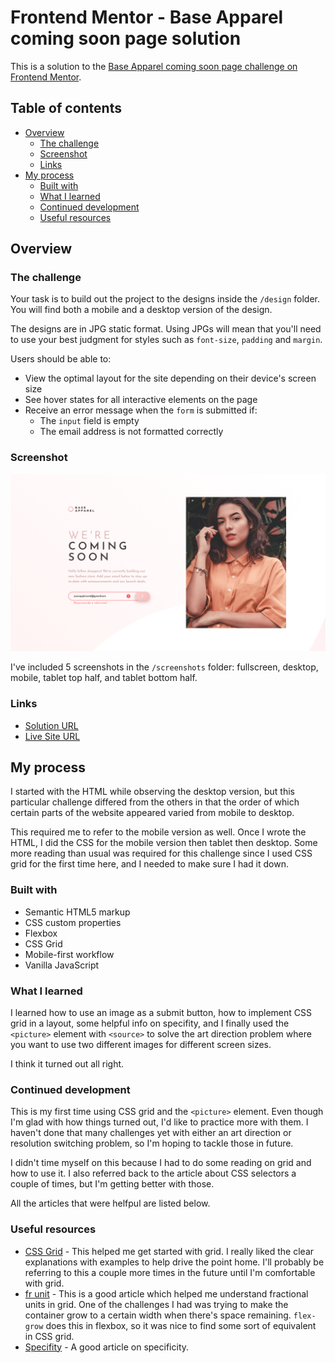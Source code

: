 # Frontend Mentor - Base Apparel coming soon page solution

This is a solution to the [Base Apparel coming soon page challenge on Frontend Mentor](https://www.frontendmentor.io/challenges/base-apparel-coming-soon-page-5d46b47f8db8a7063f9331a0). 

## Table of contents

- [Overview](#overview)
  - [The challenge](#the-challenge)
  - [Screenshot](#screenshot)
  - [Links](#links)
- [My process](#my-process)
  - [Built with](#built-with)
  - [What I learned](#what-i-learned)
  - [Continued development](#continued-development)
  - [Useful resources](#useful-resources)

## Overview

### The challenge

Your task is to build out the project to the designs inside the `/design` folder. You will find both a mobile and a desktop version of the design. 

The designs are in JPG static format. Using JPGs will mean that you'll need to use your best judgment for styles such as `font-size`, `padding` and `margin`. 

Users should be able to:

- View the optimal layout for the site depending on their device's screen size
- See hover states for all interactive elements on the page
- Receive an error message when the `form` is submitted if:
  - The `input` field is empty
  - The email address is not formatted correctly

### Screenshot

![](./screenshots/base-apparel-coming-soon-fullscreen.png)

I've included 5 screenshots in the `/screenshots` folder: fullscreen, desktop, mobile, tablet top half, and tablet bottom half.

### Links

- [Solution URL](https://www.frontendmentor.io/solutions/mobilefirst-using-bem-flexbox-css-grid-and-vanilla-js-8DLgJ5Vm1)
- [Live Site URL](https://victor-nyagudi.github.io/base-apparel-coming-soon-page/)

## My process

I started with the HTML while observing the desktop version, but this particular challenge differed
from the others in that the order of which certain parts of the website appeared varied from mobile to desktop.

This required me to refer to the mobile version as well. Once I wrote the HTML, I did the CSS for the
mobile version then tablet then desktop. Some more reading than usual was required for this challenge
since I used CSS grid for the first time here, and I needed to make sure I had it down. 

### Built with

- Semantic HTML5 markup
- CSS custom properties
- Flexbox
- CSS Grid
- Mobile-first workflow
- Vanilla JavaScript

### What I learned

I learned how to use an image as a submit button, how to implement CSS grid in a layout, some helpful
info on specifity, and I finally used the `<picture>` element with `<source>` to solve the art 
direction problem where you want to use two different images for different screen sizes.

I think it turned out all right. 

### Continued development

This is my first time using CSS grid and the `<picture>` element. Even though I'm glad with how things 
turned out, I'd like to practice more with them. I haven't done that many challenges yet with either
an art direction or resolution switching problem, so I'm hoping to tackle those in future.

I didn't time myself on this because I had to do some reading on grid and how to use it. I also referred
back to the article about CSS selectors a couple of times, but I'm getting better with those. 

All the articles that were helfpul are listed below. 

### Useful resources

- [CSS Grid](https://www.w3schools.com/css/css_grid.asp) - This helped me get started with grid. I really liked the clear explanations with examples to help drive the point home. I'll probably be referring to this a couple more times in the future until I'm comfortable with grid.
- [fr unit](https://css-tricks.com/introduction-fr-css-unit/) - This is a good article which helped me understand fractional units in grid. One of the challenges I had was trying to make the container grow to a 
certain width when there's space remaining. `flex-grow` does this in flexbox, so it was nice to find some sort of equivalent in CSS grid.
- [Specifity](https://developer.mozilla.org/en-US/docs/Web/CSS/Specificity) - A good article on specificity.